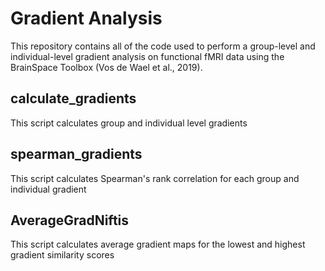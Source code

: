 # Gradient Analysis
This repository contains all of the code used to perform a group-level and individual-level gradient analysis on functional fMRI data using the BrainSpace Toolbox (Vos de Wael et al., 2019). 
## calculate_gradients
This script calculates group and individual level gradients
## spearman_gradients
This script calculates Spearman's rank correlation for each group and individual gradient
## AverageGradNiftis
This script calculates average gradient maps for the lowest and highest gradient similarity scores
